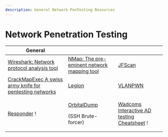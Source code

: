 ```yaml
---
description: General Network PenTesting Resources
---
```


# Network Penetration Testing

| General                                                                                                         |                                                                                                  |                                                                           |
| --------------------------------------------------------------------------------------------------------------- | ------------------------------------------------------------------------------------------------ | ------------------------------------------------------------------------- |
| [Wireshark: Network protocol analysis tool](https://www.wireshark.org/#download)                                | [NMap: The pre-eminent network mapping tool](https://nmap.org/download)                          | [JFScan](https://github.com/nullt3r/jfscan)                               |
| [CrackMapExec A swiss army knife for pentesting networks](https://github.com/Porchetta-Industries/CrackMapExec) | [Legion](https://github.com/GoVanguard/legion)                                                   | [VLANPWN](https://github.com/in9uz/VLANPWN)                               |
| [Responder](https://github.com/lgandx/Responder) !                                                              | <p><a href="https://github.com/k4yt3x/orbitaldump">OrbitalDump</a> </p><p>(SSH Brute-forcer)</p> | [Wadcoms Interactive AD testing Cheatsheet](https://wadcoms.github.io/) ! |
